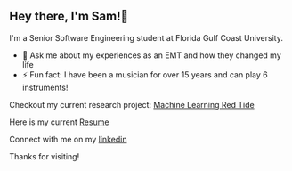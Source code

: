 ## Hey there, I'm Sam!👋

I'm a Senior Software Engineering student at Florida Gulf Coast University.

- 💬 Ask me about my experiences as an EMT and how they changed my life
- ⚡ Fun fact: I have been a musician for over 15 years and can play 6 instruments!

Checkout my current research project: [Machine Learning Red Tide](https://github.com/smwalsh7502/ML_RedTide)

Here is my current [Resume](https://github.com/smwalsh7502/smwalsh7502/blob/main/Sam_Walsh_Engineer_Resume.pdf)

Connect with me on my [linkedin](https://www.linkedin.com/in/sam-mwalsh/)

Thanks for visiting!
